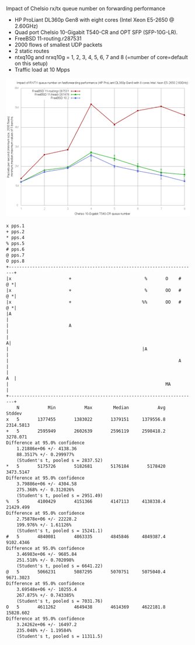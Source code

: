 Impact of Chelsio rx/tx queue number on forwarding performance
  - HP ProLiant DL360p Gen8 with eight cores (Intel Xeon E5-2650 @ 2.60GHz)
  - Quad port Chelsio 10-Gigabit T540-CR and OPT SFP (SFP-10G-LR).
  - FreeBSD 11-routing.r287531
  - 2000 flows of smallest UDP packets
  - 2 static routes
  - ntxq10g and nrxq10g = 1, 2, 3, 4, 5, 6, 7 and 8 (=number of core=default on this setup)
  - Traffic load at 10 Mpps

![Impact of Chelsio rx/tx queue number on forwarding performance on FreeBSD 11-routing.r287531](graph.png)


```
x pps.1
+ pps.2
* pps.4
% pps.5
# pps.6
@ pps.7
O pps.8
+------------------------------------------------------------------------+
|x                      +                            %       O    #   @ *|
|x                      +                            %       OO   #   @ *|
|x                      +                           %%       OO   #   @ *|
|A                                                                       |
|                       A                                                |
|                                                                       A|
|                                                   |A                   |
|                                                                 A      |
|                                                                     A  |
|                                                            MA          |
+------------------------------------------------------------------------+
    N           Min           Max        Median           Avg        Stddev
x   5       1377455       1383022       1379151     1379556.8     2314.5813
+   5       2595949       2602639       2596119     2598418.2      3278.071
Difference at 95.0% confidence
	1.21886e+06 +/- 4138.36
	88.3517% +/- 0.299977%
	(Student's t, pooled s = 2837.52)
*   5       5175726       5182681       5176184       5178420     3473.5147
Difference at 95.0% confidence
	3.79886e+06 +/- 4304.58
	275.368% +/- 0.312026%
	(Student's t, pooled s = 2951.49)
%   5       4100429       4151366       4147113     4138338.4     21429.499
Difference at 95.0% confidence
	2.75878e+06 +/- 22228.2
	199.976% +/- 1.61126%
	(Student's t, pooled s = 15241.1)
#   5       4840081       4863335       4845846     4849387.4     9102.4346
Difference at 95.0% confidence
	3.46983e+06 +/- 9685.84
	251.518% +/- 0.702098%
	(Student's t, pooled s = 6641.22)
@   5       5066231       5087295       5070751     5075040.4     9671.3023
Difference at 95.0% confidence
	3.69548e+06 +/- 10255.4
	267.875% +/- 0.743385%
	(Student's t, pooled s = 7031.76)
O   5       4611262       4649438       4614369     4622181.8     15828.602
Difference at 95.0% confidence
	3.24262e+06 +/- 16497.2
	235.048% +/- 1.19584%
	(Student's t, pooled s = 11311.5)
```
